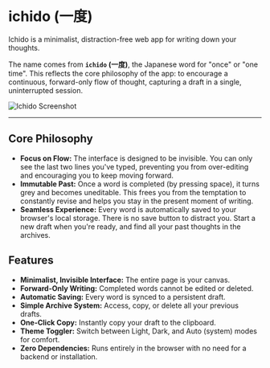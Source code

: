 # ichido (一度)

Ichido is a minimalist, distraction-free web app for writing down your thoughts.

The name comes from **`ichido` (一度)**, the Japanese word for "once" or "one time". This reflects the core philosophy of the app: to encourage a continuous, forward-only flow of thought, capturing a draft in a single, uninterrupted session.

![Ichido Screenshot](https://ichido.leekaize.com/ichido.png)

---

## Core Philosophy

*   **Focus on Flow:** The interface is designed to be invisible. You can only see the last two lines you've typed, preventing you from over-editing and encouraging you to keep moving forward.
*   **Immutable Past:** Once a word is completed (by pressing space), it turns grey and becomes uneditable. This frees you from the temptation to constantly revise and helps you stay in the present moment of writing.
*   **Seamless Experience:** Every word is automatically saved to your browser's local storage. There is no save button to distract you. Start a new draft when you're ready, and find all your past thoughts in the archives.

## Features

*   **Minimalist, Invisible Interface:** The entire page is your canvas.
*   **Forward-Only Writing:** Completed words cannot be edited or deleted.
*   **Automatic Saving:** Every word is synced to a persistent draft.
*   **Simple Archive System:** Access, copy, or delete all your previous drafts.
*   **One-Click Copy:** Instantly copy your draft to the clipboard.
*   **Theme Toggler:** Switch between Light, Dark, and Auto (system) modes for comfort.
*   **Zero Dependencies:** Runs entirely in the browser with no need for a backend or installation.